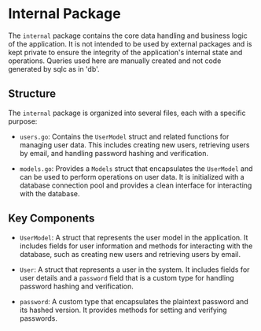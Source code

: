 # Internal Package

The `internal` package contains the core data handling and business logic of the application. It is not intended to be used by external packages and is kept private to ensure the integrity of the application's internal state and operations. Queries used here are manually created and not code generated by sqlc as in 'db'.

## Structure

The `internal` package is organized into several files, each with a specific purpose:

- `users.go`: Contains the `UserModel` struct and related functions for managing user data. This includes creating new users, retrieving users by email, and handling password hashing and verification.

- `models.go`: Provides a `Models` struct that encapsulates the `UserModel` and can be used to perform operations on user data. It is initialized with a database connection pool and provides a clean interface for interacting with the database.

## Key Components

- `UserModel`: A struct that represents the user model in the application. It includes fields for user information and methods for interacting with the database, such as creating new users and retrieving users by email.

- `User`: A struct that represents a user in the system. It includes fields for user details and a `password` field that is a custom type for handling password hashing and verification.

- `password`: A custom type that encapsulates the plaintext password and its hashed version. It provides methods for setting and verifying passwords.

